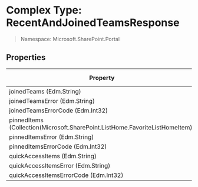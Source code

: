 # Complex Type: RecentAndJoinedTeamsResponse

> Namespace: Microsoft.SharePoint.Portal

## Properties

Property | SPO | SP 2019 | SP 2016 | SP 2013
----------|:---:|:-------:|:-------:|:-------:
joinedTeams (Edm.String) | ✅ | ❌ | ❌ | ❌
joinedTeamsError (Edm.String) | ✅ | ❌ | ❌ | ❌
joinedTeamsErrorCode (Edm.Int32) | ✅ | ❌ | ❌ | ❌
pinnedItems (Collection(Microsoft.SharePoint.ListHome.FavoriteListHomeItem)) | ✅ | ❌ | ❌ | ❌
pinnedItemsError (Edm.String) | ✅ | ❌ | ❌ | ❌
pinnedItemsErrorCode (Edm.Int32) | ✅ | ❌ | ❌ | ❌
quickAccessItems (Edm.String) | ✅ | ❌ | ❌ | ❌
quickAccessItemsError (Edm.String) | ✅ | ❌ | ❌ | ❌
quickAccessItemsErrorCode (Edm.Int32) | ✅ | ❌ | ❌ | ❌